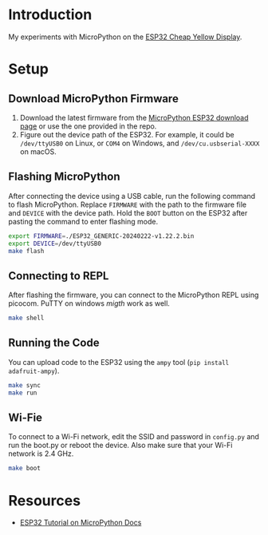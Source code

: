 # Introduction
My experiments with MicroPython on the [ESP32 Cheap Yellow Display](https://github.com/witnessmenow/ESP32-Cheap-Yellow-Display).

# Setup
## Download MicroPython Firmware
1. Download the latest firmware from the [MicroPython ESP32 download page](https://micropython.org/download/ESP32_GENERIC/) or use the one provided in the repo.
2. Figure out the device path of the ESP32. For example, it could be `/dev/ttyUSB0` on Linux, or `COM4` on Windows, and `/dev/cu.usbserial-XXXX` on macOS.

## Flashing MicroPython
After connecting the device using a USB cable, run the following command to flash MicroPython. Replace `FIRMWARE` with the path to the firmware file and `DEVICE` with the device path.
Hold the `BOOT` button on the ESP32 after pasting the command to enter flashing mode.

```bash
export FIRMWARE=./ESP32_GENERIC-20240222-v1.22.2.bin
export DEVICE=/dev/ttyUSB0
make flash
```

## Connecting to REPL
After flashing the firmware, you can connect to the MicroPython REPL using picocom. PuTTY on windows _migth_ work as well.

```bash
make shell
```

## Running the Code
You can upload code to the ESP32 using the `ampy` tool (`pip install adafruit-ampy`).

```bash
make sync
make run
```

## Wi-Fie
To connect to a Wi-Fi network, edit the SSID and password in `config.py` and run the boot.py or reboot the device. Also make sure that your Wi-Fi network is 2.4 GHz.

```bash
make boot
```

# Resources
- [ESP32 Tutorial on MicroPython Docs](https://docs.micropython.org/en/latest/esp32/tutorial/intro.html)
